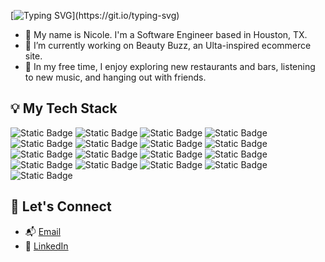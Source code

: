 [![Typing SVG](https://readme-typing-svg.demolab.com?font=Fira+Code&size=25&duration=3000&pause=1000&color=FFB9EA&background=FFFFFF00&center=false&vCenter=false&random=false&width=600&lines=Welcome+to+my+GitHub!++.%E2%8B%86%E2%9F%A1(%E2%80%A2%E1%B4%97%E2%80%A2)%E2%9F%A1%E2%8B%86.)](https://git.io/typing-svg)

- 👋 My name is Nicole. I'm a Software Engineer based in Houston, TX.
- 💄 I’m currently working on Beauty Buzz, an Ulta-inspired ecommerce site.
- 🥂 In my free time, I enjoy exploring new restaurants and bars, listening to new music, and hanging out with friends.

## 💡 My Tech Stack
![Static Badge](https://img.shields.io/badge/Javascript-darkred?style=for-the-badge&logo=javascript&logoColor=white)
![Static Badge](https://img.shields.io/badge/Python-brown?style=for-the-badge&logo=python&logoColor=white)
![Static Badge](https://img.shields.io/badge/Flask-red?style=for-the-badge&logo=flask)
![Static Badge](https://img.shields.io/badge/Express-orange?style=for-the-badge&logo=Express&logoColor=white)
![Static Badge](https://img.shields.io/badge/React-yellow?style=for-the-badge&logo=react&logoColor=white)
![Static Badge](https://img.shields.io/badge/Redux-green?style=for-the-badge&logo=redux)
![Static Badge](https://img.shields.io/badge/CSS-limegreen?style=for-the-badge&logo=css3)
![Static Badge](https://img.shields.io/badge/HTML-darkgreen?style=for-the-badge&logo=html5&logoColor=white)
![Static Badge](https://img.shields.io/badge/SQLAlchemy-lightblue?style=for-the-badge&logo=SQLAlchemy&logoColor=white)
![Static Badge](https://img.shields.io/badge/Sequelize-blue?style=for-the-badge&logo=Sequelize&logoColor=white)
![Static Badge](https://img.shields.io/badge/node.js-darkblue?style=for-the-badge&logo=node.js&logoColor=white)
![Static Badge](https://img.shields.io/badge/git-lavender?style=for-the-badge&logo=git&logoColor=white)
![Static Badge](https://img.shields.io/badge/postman-violet?style=for-the-badge&logo=postman&logoColor=white)
![Static Badge](https://img.shields.io/badge/PostgreSQL-purple?style=for-the-badge&logo=postgresql&logoColor=white)
![Static Badge](https://img.shields.io/badge/render-pink?style=for-the-badge&logo=render&logoColor=white)
![Static Badge](https://img.shields.io/badge/amazons3-lightpink?style=for-the-badge&logo=amazons3&logoColor=white)
![Static Badge](https://img.shields.io/badge/canva-hotpink?style=for-the-badge&logo=canva&logoColor=white)

## 🤝 Let's Connect
- 📬 [Email](mailto:nicole.huyen.le@gmail.com)
- 👥 [LinkedIn](https://www.linkedin.com/in/nicolehuyenle/)

